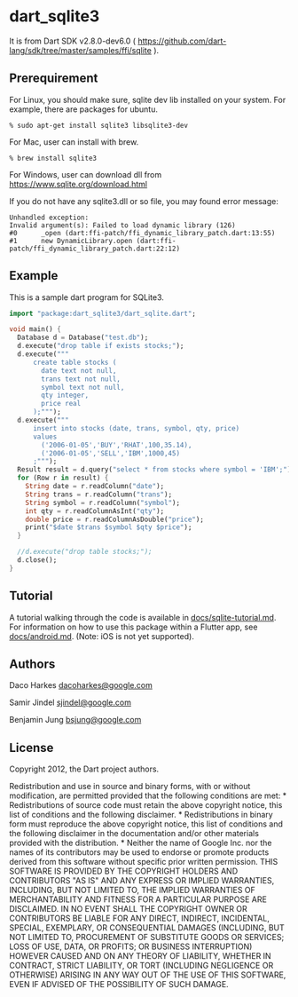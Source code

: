 # dart_sqlite3
 
It is from Dart SDK v2.8.0-dev6.0 ( https://github.com/dart-lang/sdk/tree/master/samples/ffi/sqlite ).

## Prerequirement

For Linux, you should make sure, sqlite dev lib installed on your system.
For example, there are packages for ubuntu.

```
% sudo apt-get install sqlite3 libsqlite3-dev
```

For Mac, user can install with brew.
```
% brew install sqlite3 
```

For Windows, user can download dll from https://www.sqlite.org/download.html

If you do not have any sqlite3.dll or so file, you may found error message:

```
Unhandled exception:
Invalid argument(s): Failed to load dynamic library (126)
#0      _open (dart:ffi-patch/ffi_dynamic_library_patch.dart:13:55)
#1      new DynamicLibrary.open (dart:ffi-patch/ffi_dynamic_library_patch.dart:22:12)
```

## Example

This is a sample dart program for SQLite3.

```dart
import "package:dart_sqlite3/dart_sqlite.dart";

void main() {
  Database d = Database("test.db");
  d.execute("drop table if exists stocks;");
  d.execute("""
      create table stocks (
        date text not null,
        trans text not null,
        symbol text not null,
        qty integer,
        price real
      );""");
  d.execute("""
      insert into stocks (date, trans, symbol, qty, price)
      values
        ('2006-01-05','BUY','RHAT',100,35.14),
        ('2006-01-05','SELL','IBM',1000,45)
      ;""");
  Result result = d.query("select * from stocks where symbol = 'IBM';");
  for (Row r in result) {
    String date = r.readColumn("date");
    String trans = r.readColumn("trans");
    String symbol = r.readColumn("symbol");
    int qty = r.readColumnAsInt("qty");
    double price = r.readColumnAsDouble("price");
    print("$date $trans $symbol $qty $price");
  }

  //d.execute("drop table stocks;");
  d.close();
}
```

## Tutorial

A tutorial walking through the code is available in [docs/sqlite-tutorial.md](docs/sqlite-tutorial.md).
For information on how to use this package within a Flutter app, see [docs/android.md](docs/android.md).
(Note: iOS is not yet supported).

## Authors

 Daco Harkes <dacoharkes@google.com>

 Samir Jindel <sjindel@google.com>

 Benjamin Jung <bsjung@google.com>

## License

Copyright 2012, the Dart project authors.

Redistribution and use in source and binary forms, with or without
modification, are permitted provided that the following conditions are
met:
    * Redistributions of source code must retain the above copyright
      notice, this list of conditions and the following disclaimer.
    * Redistributions in binary form must reproduce the above
      copyright notice, this list of conditions and the following
      disclaimer in the documentation and/or other materials provided
      with the distribution.
    * Neither the name of Google Inc. nor the names of its
      contributors may be used to endorse or promote products derived
      from this software without specific prior written permission.
THIS SOFTWARE IS PROVIDED BY THE COPYRIGHT HOLDERS AND CONTRIBUTORS
"AS IS" AND ANY EXPRESS OR IMPLIED WARRANTIES, INCLUDING, BUT NOT
LIMITED TO, THE IMPLIED WARRANTIES OF MERCHANTABILITY AND FITNESS FOR
A PARTICULAR PURPOSE ARE DISCLAIMED. IN NO EVENT SHALL THE COPYRIGHT
OWNER OR CONTRIBUTORS BE LIABLE FOR ANY DIRECT, INDIRECT, INCIDENTAL,
SPECIAL, EXEMPLARY, OR CONSEQUENTIAL DAMAGES (INCLUDING, BUT NOT
LIMITED TO, PROCUREMENT OF SUBSTITUTE GOODS OR SERVICES; LOSS OF USE,
DATA, OR PROFITS; OR BUSINESS INTERRUPTION) HOWEVER CAUSED AND ON ANY
THEORY OF LIABILITY, WHETHER IN CONTRACT, STRICT LIABILITY, OR TORT
(INCLUDING NEGLIGENCE OR OTHERWISE) ARISING IN ANY WAY OUT OF THE USE
OF THIS SOFTWARE, EVEN IF ADVISED OF THE POSSIBILITY OF SUCH DAMAGE.

